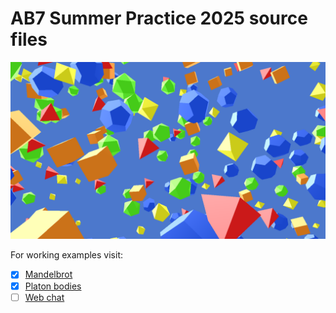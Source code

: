 # AB7 Summer Practice 2025 source files
![screenshot](T02PLAT/bin/images/shot00.png)

For working examples visit:

- [x] [Mandelbrot](https://duxa0310.github.io/T01MANDL/)
- [x] [Platon bodies](https://duxa0310.github.io/T02PLAT/)
- [ ] [Web chat](https://duxa0310.github.io/T03CHAT/)

